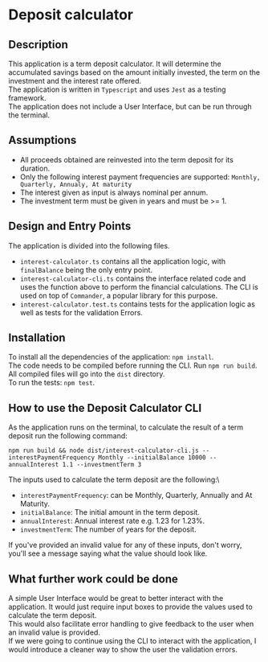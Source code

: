 # Deposit calculator

## Description

This application is a term deposit calculator. 
It will determine the accumulated savings based on the amount initially invested, the term on the investment and the interest rate offered.\
The application is written in `Typescript` and uses `Jest` as a testing framework.\
The application does not include a User Interface, but can be run through the terminal. 

## Assumptions

- All proceeds obtained are reinvested into the term deposit for its duration.
- Only the following interest payment frequencies are supported: `Monthly, Quarterly, Annualy, At maturity`
- The interest given as input is always nominal per annum.
- The investment term must be given in years and must be >= 1.

## Design and Entry Points

The application is divided into the following files.
- `interest-calculator.ts` contains all the application logic, with `finalBalance` being the only entry point. 
- `interest-calculator-cli.ts` contains the interface related code and uses the function above to perform the financial calculations. The CLI is used on top of `Commander`, a popular library for this purpose.
- `interest-calculator.test.ts` contains tests for the application logic as well as tests for the validation Errors. 

## Installation 

To install all the dependencies of the application: `npm install`.\
The code needs to be compiled before running the CLI. Run `npm run build`. All compiled files will go into the `dist` directory.\
To run the tests: `npm test`.

## How to use the Deposit Calculator CLI

As the application runs on the terminal, to calculate the result of a term deposit run the following command:
```
npm run build && node dist/interest-calculator-cli.js --interestPaymentFrequency Monthly --initialBalance 10000 --annualInterest 1.1 --investmentTerm 3
```
The inputs used to calculate the term deposit are the following:\
- `interestPaymentFrequency`: can be Monthly, Quarterly, Annually and At Maturity.
- `initialBalance`: The initial amount in the term deposit.
- `annualInterest`: Annual interest rate e.g. 1.23 for 1.23%.
- `investmentTerm`: The number of years for the deposit.

If you've provided an invalid value for any of these inputs, don't worry, you'll see a message saying what the value should look like. 

## What further work could be done

A simple User Interface would be great to better interact with the application. It would just require input boxes to provide the values used to calculate the term deposit.\
This would also facilitate error handling to give feedback to the user when an invalid value is provided.\
If we were going to continue using the CLI to interact with the application, I would introduce a cleaner way to show the user the validation errors. 

